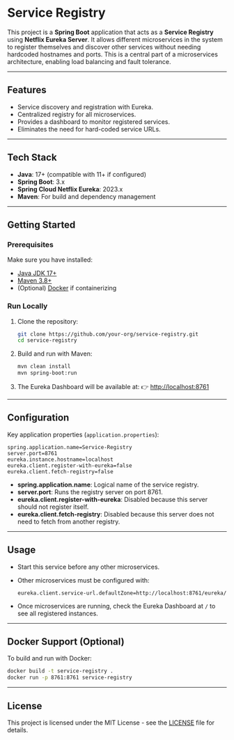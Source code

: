 # Service Registry

This project is a **Spring Boot** application that acts as a **Service Registry** using **Netflix Eureka Server**. It allows different microservices in the system to register themselves and discover other services without needing hardcoded hostnames and ports. This is a central part of a microservices architecture, enabling load balancing and fault tolerance.

---

## Features

* Service discovery and registration with Eureka.
* Centralized registry for all microservices.
* Provides a dashboard to monitor registered services.
* Eliminates the need for hard-coded service URLs.

---

## Tech Stack

* **Java**: 17+ (compatible with 11+ if configured)
* **Spring Boot**: 3.x
* **Spring Cloud Netflix Eureka**: 2023.x
* **Maven**: For build and dependency management

---

## Getting Started

### Prerequisites

Make sure you have installed:

* [Java JDK 17+](https://adoptopenjdk.net/)
* [Maven 3.8+](https://maven.apache.org/)
* (Optional) [Docker](https://www.docker.com/) if containerizing

### Run Locally

1. Clone the repository:

   ```bash
   git clone https://github.com/your-org/service-registry.git
   cd service-registry
   ```

2. Build and run with Maven:

   ```bash
   mvn clean install
   mvn spring-boot:run
   ```

3. The Eureka Dashboard will be available at:
   👉 [http://localhost:8761](http://localhost:8761)

---

## Configuration

Key application properties (`application.properties`):

```properties
spring.application.name=Service-Registry
server.port=8761
eureka.instance.hostname=localhost
eureka.client.register-with-eureka=false
eureka.client.fetch-registry=false
```

* **spring.application.name**: Logical name of the service registry.
* **server.port**: Runs the registry server on port 8761.
* **eureka.client.register-with-eureka**: Disabled because this server should not register itself.
* **eureka.client.fetch-registry**: Disabled because this server does not need to fetch from another registry.

---

## Usage

* Start this service before any other microservices.
* Other microservices must be configured with:

  ```properties
  eureka.client.service-url.defaultZone=http://localhost:8761/eureka/
  ```
* Once microservices are running, check the Eureka Dashboard at `/` to see all registered instances.

---

## Docker Support (Optional)

To build and run with Docker:

```bash
docker build -t service-registry .
docker run -p 8761:8761 service-registry
```

---

## License

This project is licensed under the MIT License - see the [LICENSE](LICENSE) file for details.
